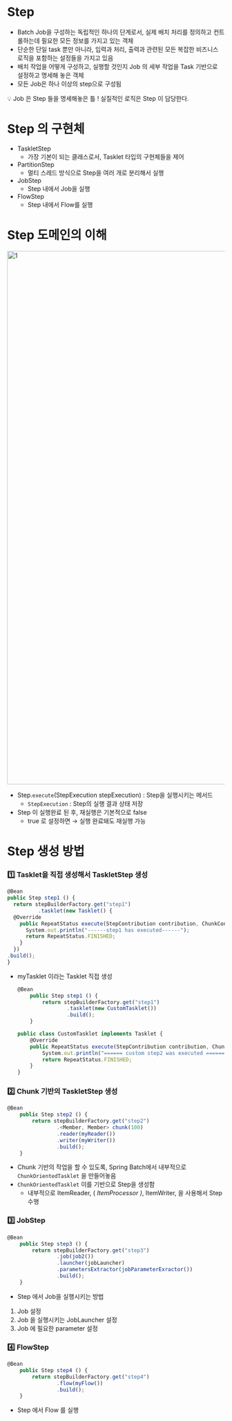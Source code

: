 # Step

- Batch Job을 구성하는 독립적인 하나의 단계로서, 실제 배치 처리를 정의하고 컨트롤하는데 필요한 모든 정보를 가지고 있는 객체
- 단순한 단일 task 뿐만 아니라, 입력과 처리, 출력과 관련된 모든 복잡한 비즈니스 로직을 포함하는 설정들을 가지고 있음
- 배치 작업을 어떻게 구성하고, 실행할 것인지 Job 의 세부 작업을 Task 기반으로 설정하고 명세해 놓은 객체
- 모든 Job은 하나 이상의 step으로 구성됨

<aside>
💡 Job 은 Step 들을 명세해놓은 틀 ! 
실질적인 로직은 Step 이 담당한다.

</aside>

# Step 의 구현체

- TaskletStep
    - 가장 기본이 되는 클래스로서, Tasklet 타입의 구현체들을 제어
- PartitionStep
    - 멀티 스레드 방식으로 Step을 여러 개로 분리해서 실행
- JobStep
    - Step 내에서 Job을 실행
- FlowStep
    - Step 내에서 Flow를 실행

# Step 도메인의 이해
<img width="1236" alt="1" src="https://github.com/gilyeon00/TIL/assets/52391627/610ab692-d039-4257-b7d0-e4dbbd44fc43">

- Step.`execute`(StepExecution stepExecution) : Step을 실행시키는 메서드
    - `StepExecution` : Step의 실행 결과 상태 저장
- Step 이 실행완료 된 후, 재실행은 기본적으로 false
    - true 로 설정하면 → 실행 완료돼도 재실행 가능

# Step 생성 방법

### 1️⃣ Tasklet을 직접 생성해서 TaskletStep 생성

```jsx
@Bean
public Step step1 () {
  return stepBuilderFactory.get("step1")
          .tasklet(new Tasklet() {
  @Override
    public RepeatStatus execute(StepContribution contribution, ChunkContext chunkContext) throws Exception {
      System.out.println("------step1 has executed------");
      return RepeatStatus.FINISHED;
    }
  })
.build();
}
```

- myTasklet 이라는 Tasklet 직접 생성

    ```jsx
    @Bean
        public Step step1 () {
            return stepBuilderFactory.get("step1")
                    .tasklet(new CustomTasklet())
                    .build();
        }
    ```

    ```jsx
    public class CustomTasklet implements Tasklet {
        @Override
        public RepeatStatus execute(StepContribution contribution, ChunkContext chunkContext) throws Exception {
            System.out.println("====== custom step2 was executed =========");
            return RepeatStatus.FINISHED;
        }
    }
    ```


### 2️⃣ Chunk 기반의 TaskletStep 생성

```jsx
@Bean
    public Step step2 () {
        return stepBuilderFactory.get("step2")
                .<Member, Member> chunk(100)
                .reader(myReader())
                .writer(myWriter())
                .build();
    }
```

- Chunk 기반의 작업을 할 수 있도록, Spring Batch에서 내부적으로 `ChunkOrientedTasklet` 을 만들어놓음
- `ChunkOrientedTasklet` 이를 기반으로 Step을 생성함
    - 내부적으로 ItemReader, ( *ItemProcessor )*, ItemWriter,  을 사용해서 Step 수행

### 3️⃣ JobStep

```jsx
@Bean
    public Step step3 () {
        return stepBuilderFactory.get("step3")
                .job(job2())
                .launcher(jobLauncher)
                .parametersExtractor(jobParameterExractor())
                .build();
    }
```

- Step 에서 Job을 실행시키는 방법
1. Job 설정
2. Job 을 실행시키는 JobLauncher 설정
3. Job 에 필요한 parameter 설정

### 4️⃣ FlowStep

```jsx
@Bean
    public Step step4 () {
        return stepBuilderFactory.get("step4")
                .flow(myFlow())
                .build();
    }
```

- Step 에서 Flow 를 실행